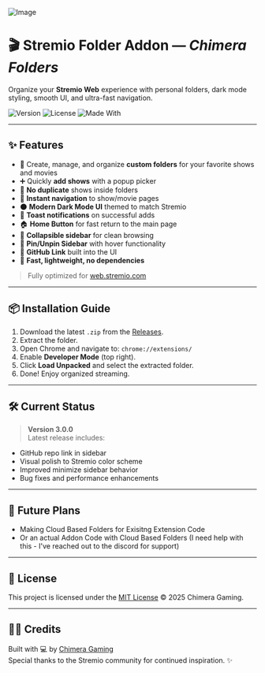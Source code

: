 ![Image](https://github.com/user-attachments/assets/5ef03321-0207-45a4-901a-baa9860ca938)
# 🎬 Stremio Folder Addon — *Chimera Folders*

Organize your **Stremio Web** experience with personal folders, dark mode styling, smooth UI, and ultra-fast navigation.

![Version](https://img.shields.io/badge/version-3.0.0-blueviolet) 
![License](https://img.shields.io/badge/license-Personal--Use--Only-red) 
![Made With](https://img.shields.io/badge/made%20with-%E2%9D%A4-lightgrey)

---

## ✨ Features

- 📁 Create, manage, and organize **custom folders** for your favorite shows and movies
- ➕ Quickly **add shows** with a popup picker
- 🧹 **No duplicate** shows inside folders
- 🧭 **Instant navigation** to show/movie pages
- 🌑 **Modern Dark Mode UI** themed to match Stremio
- 🍞 **Toast notifications** on successful adds
- 🏠 **Home Button** for fast return to the main page
- 📂 **Collapsible sidebar** for clean browsing
- 📌 **Pin/Unpin Sidebar** with hover functionality
- 🐙 **GitHub Link** built into the UI
- 🚀 **Fast, lightweight, no dependencies**

> Fully optimized for [web.stremio.com](https://web.stremio.com/)

---

## 📦 Installation Guide

1. Download the latest `.zip` from the [Releases](https://github.com/ChimeraGaming/Stremio-Addons/releases).
2. Extract the folder.
3. Open Chrome and navigate to: `chrome://extensions/`
4. Enable **Developer Mode** (top right).
5. Click **Load Unpacked** and select the extracted folder.
6. Done! Enjoy organized streaming.

---

## 🛠️ Current Status

> **Version 3.0.0**  
Latest release includes:
- GitHub repo link in sidebar
- Visual polish to Stremio color scheme
- Improved minimize sidebar behavior
- Bug fixes and performance enhancements

---

## 🧩 Future Plans

- Making Cloud Based Folders for Exisitng Extension Code
- Or an actual Addon Code with Cloud Based Folders (I need help with this - I've reached out to the discord for support)

---

## 📜 License

This project is licensed under the [MIT License](LICENSE) © 2025 Chimera Gaming.

---

## 👨‍💻 Credits

Built with 💻 by [Chimera Gaming](https://github.com/ChimeraGaming)  
Special thanks to the Stremio community for continued inspiration. ✨

